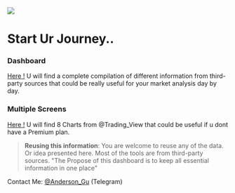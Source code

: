 <img src="https://anderson-algo.github.io/Images/ANDERSON%20-%20FX%20DASHBOARD.png">

# Start Ur Journey..

### Dashboard
[Here  !](http://Anderson-ALGO.github.io/dashboard.html) U will find a complete compilation of different information from third-party sources that could be really useful for your market analysis day by day.

### Multiple Screens 

[Here  !]( http://Anderson-ALGO.github.io/multiple-screens.html) U will find 8 Charts from @Trading_View that could be useful if u dont have a Premium plan.

> **Reusing this information**: You are welcome to reuse any of the data. Or idea presented here. Most of the tools are from third-party sources. "The Propose of this dashboard is to keep all essential information in one place"
> 
Contact Me: [@Anderson_Gu](https://t.me/Anderson_Gu) (Telegram)

